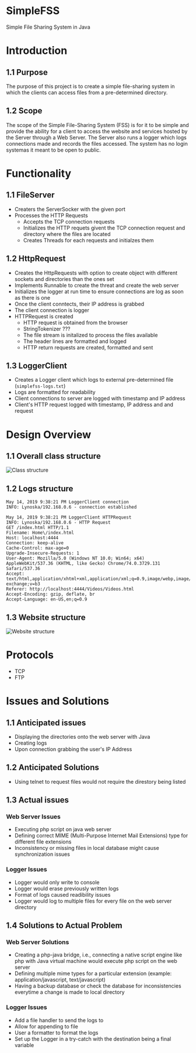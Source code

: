 # SimpleFSS
Simple File Sharing System in Java

# Introduction
## 1.1 Purpose

The purpose of this project is to create a simple file-sharing system in 
which the clients can access files from a pre-determined directory.

## 1.2 Scope  

The scope of the Simple File-Sharing System (FSS) is for it to be simple
and provide the ability for a client to access the website and services 
hosted by the Server through a Web Server. The Server also runs a logger
which logs connections made and records the files accessed. The system 
has no login systemas it meant to be open to public.

# Functionality
## 1.1 FileServer
* Creaters the ServerSocker with the given port
* Processes the HTTP Requests
  - Accepts the TCP connection requests
  - Initializes the HTTP requets givent the TCP connection request and directory where the files are located
  - Creates Threads for each requests and initialzes them
  
## 1.2 HttpRequest
* Creates the HttpRequests with option to create object with different sockets and directories than the ones set
* Implements Runnable to create the threat and create the web server
* Initializes the logger at run time to ensure connections are log as soon as there is one
* Once the client conntects, their IP address is grabbed
* The client connection is logger
* HTTPRequest is created
  - HTTP request is obtained from the browser
  - StringTokenizer ???
  - The file stream is initalized to process the files available 
  - The header lines are formatted and logged
  - HTTP return requests are created, formatted and sent
  
## 1.3 LoggerClient
* Creates a Logger client which logs to external pre-determined file (`simplefss-logs.txt`)
* Logs are formatted for readability
* Client connections to server are logged with timestamp and IP address
* Client's HTTP request logged with timestamp, IP address and and request

# Design Overview  
## 1.1 Overall class structure  
![Class structure](https://github.com/lynoska/SimpleFSS/blob/master/img/project-architecture.PNG)

## 1.2 Logs structure
```
May 14, 2019 9:38:21 PM LoggerClient connection
INFO: Lynoska/192.168.0.6 - connection established

May 14, 2019 9:38:21 PM LoggerClient HTTPRequest
INFO: Lynoska/192.168.0.6 - HTTP Request 
GET /index.html HTTP/1.1
Filename: Home\/index.html
Host: localhost:4444
Connection: keep-alive
Cache-Control: max-age=0
Upgrade-Insecure-Requests: 1
User-Agent: Mozilla/5.0 (Windows NT 10.0; Win64; x64) AppleWebKit/537.36 (KHTML, like Gecko) Chrome/74.0.3729.131 Safari/537.36
Accept: text/html,application/xhtml+xml,application/xml;q=0.9,image/webp,image/apng,*/*;q=0.8,application/signed-exchange;v=b3
Referer: http://localhost:4444/Videos/Videos.html
Accept-Encoding: gzip, deflate, br
Accept-Language: en-US,en;q=0.9
```

## 1.3 Website structure  
![Website structure](https://github.com/lynoska/SimpleFSS/blob/master/img/web-structure.PNG)

# Protocols
* TCP
* FTP

# Issues and Solutions
## 1.1 Anticipated issues  
* Displaying the directories onto the web server with Java
* Creating logs
* Upon connection grabbing the user's IP Address

## 1.2 Anticipated Solutions
* Using telnet to request files would not require the direstory being listed

## 1.3 Actual issues
### Web Server Issues
* Executing php script on java web server
* Defining correct MIME (Multi-Purpose Internet Mail Extensions) type for different file extensions
* Inconsistency or missing files in local database might cause synchronization issues

### Logger Issues
* Logger would only write to console
* Logger would erase previously written logs
* Format of logs caused readibility issues
* Logger would log to multiple files for every file on the web server directory

## 1.4 Solutions to Actual Problem
### Web Server Solutions
* Creating a php-java bridge, i.e., connecting a native script engine like php with Java virtual machine would execute php script on the web server
* Defining multiple mime types for a particular extension (example: application/javascript, text/javascript)
* Having a backup database or check the database for inconsistencies everytime a change is made to local directory

### Logger Issues
* Add a file handler to send the logs to
* Allow for appending to file
* User a formatter to format the logs
* Set up the Logger in a try-catch with the destination being a final variable
